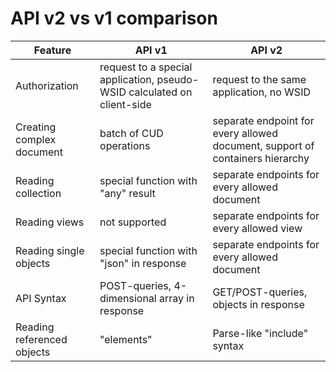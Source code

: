 # API v2 vs v1 comparison

| Feature | API v1 | API v2 |
| --- | --- | --- |
| Authorization | request to a special application, pseudo-WSID calculated on client-side | request to the same application, no WSID |
| Creating complex document | batch of CUD operations | separate endpoint for every allowed document, support of containers hierarchy |
| Reading collection | special function with "any" result | separate endpoints for every allowed document |
| Reading views | not supported | separate endpoints for every allowed view |
| Reading single objects | special function with "json" in response | separate endpoints for every allowed document |
| API Syntax | POST-queries, 4-dimensional array in response | GET/POST-queries, objects in response |
| Reading referenced objects | "elements" | Parse-like "include" syntax | 
